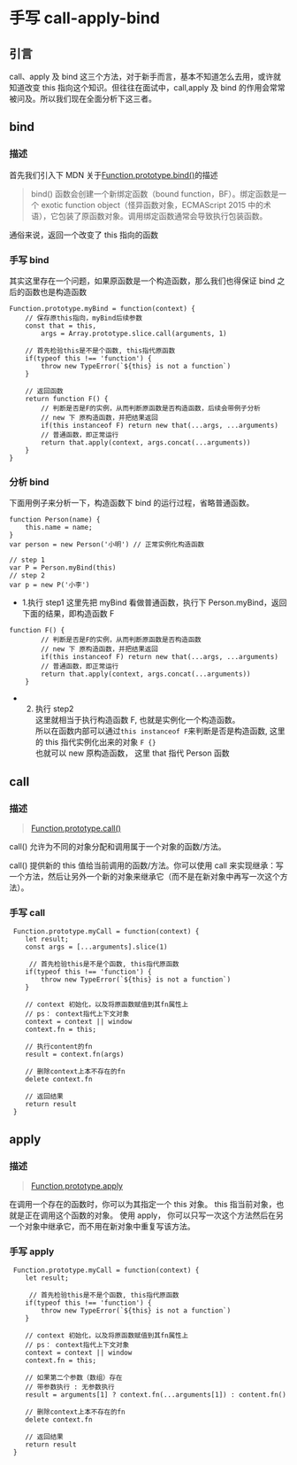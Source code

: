 # 手写 call-apply-bind

## 引言

call、apply 及 bind 这三个方法，对于新手而言，基本不知道怎么去用，或许就知道改变 this 指向这个知识。但往往在面试中，call,apply 及 bind 的作用会常常被问及。所以我们现在全面分析下这三者。

## bind

### 描述

首先我们引入下 MDN 关于[Function.prototype.bind()](https://developer.mozilla.org/zh-CN/docs/Web/JavaScript/Reference/Global_Objects/Function/bind)的描述

> bind() 函数会创建一个新绑定函数（bound function，BF）。绑定函数是一个 exotic function object（怪异函数对象，ECMAScript 2015 中的术语），它包装了原函数对象。调用绑定函数通常会导致执行包装函数。

通俗来说，返回一个改变了 this 指向的函数

### 手写 bind

其实这里存在一个问题，如果原函数是一个构造函数，那么我们也得保证 bind 之后的函数也是构造函数

```
Function.prototype.myBind = function(context) {
    // 保存原this指向，myBind后续参数
    const that = this,
        args = Array.prototype.slice.call(arguments, 1)

    // 首先检验this是不是个函数, this指代原函数
    if(typeof this !== 'function') {
        throw new TypeError(`${this} is not a function`)
    }

    // 返回函数
    return function F() {
        // 判断是否是F的实例，从而判断原函数是否构造函数，后续会带例子分析
        // new 下 原构造函数，并把结果返回
        if(this instanceof F) return new that(...args, ...arguments)
        // 普通函数，即正常运行
        return that.apply(context, args.concat(...arguments))
    }
}
```

### 分析 bind

下面用例子来分析一下，构造函数下 bind 的运行过程，省略普通函数。

```
function Person(name) {
    this.name = name;
}
var person = new Person('小明') // 正常实例化构造函数

// step 1
var P = Person.myBind(this)
// step 2
var p = new P('小李')
```

- 1.执行 step1
  这里先把 myBind 看做普通函数，执行下 Person.myBind，返回下面的结果，即构造函数 F

```
function F() {
        // 判断是否是F的实例，从而判断原函数是否构造函数
        // new 下 原构造函数，并把结果返回
        if(this instanceof F) return new that(...args, ...arguments)
        // 普通函数，即正常运行
        return that.apply(context, args.concat(...arguments))
    }
```

- 2. 执行 step2  
     这里就相当于执行构造函数 F, 也就是实例化一个构造函数。  
     所以在函数内部可以通过`this instanceof F`来判断是否是构造函数, 这里的 this 指代实例化出来的对象 `F {}`  
     也就可以 new 原构造函数， 这里 that 指代 Person 函数

## call

### 描述

> [Function.prototype.call()](https://developer.mozilla.org/zh-CN/docs/Web/JavaScript/Reference/Global_Objects/Function/call)

call() 允许为不同的对象分配和调用属于一个对象的函数/方法。

call() 提供新的 this 值给当前调用的函数/方法。你可以使用 call 来实现继承：写一个方法，然后让另外一个新的对象来继承它（而不是在新对象中再写一次这个方法）。

### 手写 call

```
 Function.prototype.myCall = function(context) {
    let result;
    const args = [...arguments].slice(1)

     // 首先检验this是不是个函数, this指代原函数
    if(typeof this !== 'function') {
        throw new TypeError(`${this} is not a function`)
    }

    // context 初始化，以及将原函数赋值到其fn属性上
    // ps： context指代上下文对象
    context = context || window
    context.fn = this;

    // 执行content的fn
    result = context.fn(args)

    // 删除context上本不存在的fn
    delete context.fn

    // 返回结果
    return result
 }
```

## apply

### 描述

> [Function.prototype.apply](https://developer.mozilla.org/zh-CN/docs/Web/JavaScript/Reference/Global_Objects/Function/apply)

在调用一个存在的函数时，你可以为其指定一个 this 对象。 this 指当前对象，也就是正在调用这个函数的对象。 使用 apply， 你可以只写一次这个方法然后在另一个对象中继承它，而不用在新对象中重复写该方法。

### 手写 apply

```
 Function.prototype.myCall = function(context) {
    let result;

     // 首先检验this是不是个函数, this指代原函数
    if(typeof this !== 'function') {
        throw new TypeError(`${this} is not a function`)
    }

    // context 初始化，以及将原函数赋值到其fn属性上
    // ps： context指代上下文对象
    context = context || window
    context.fn = this;

    // 如果第二个参数（数组）存在
    // 带参数执行 : 无参数执行
    result = arguments[1] ? context.fn(...arguments[1]) : content.fn()

    // 删除context上本不存在的fn
    delete context.fn

    // 返回结果
    return result
 }
```

<Valine />
